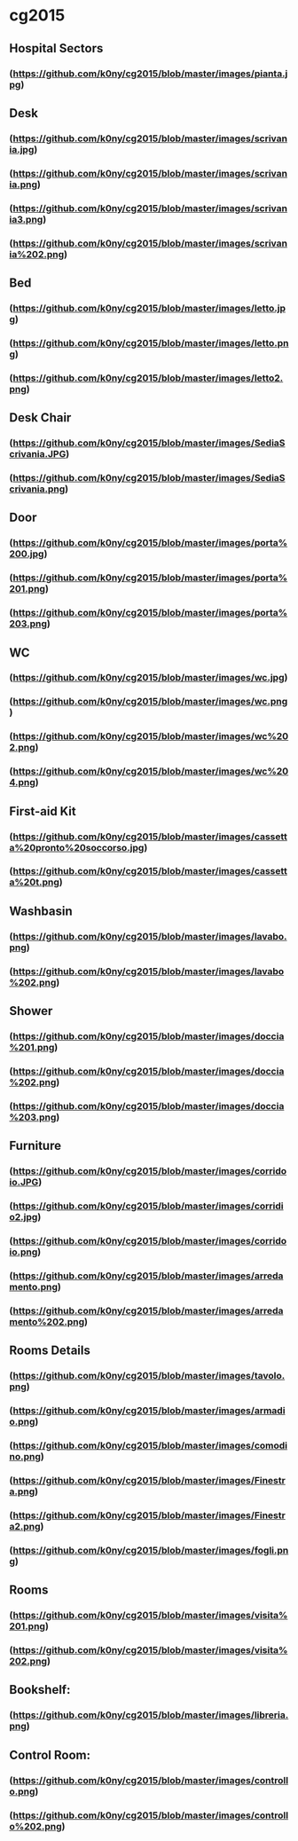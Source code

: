 # cg2015

## Hospital Sectors
### (https://github.com/k0ny/cg2015/blob/master/images/pianta.jpg)

## Desk
### (https://github.com/k0ny/cg2015/blob/master/images/scrivania.jpg)
### (https://github.com/k0ny/cg2015/blob/master/images/scrivania.png)
### (https://github.com/k0ny/cg2015/blob/master/images/scrivania3.png)
### (https://github.com/k0ny/cg2015/blob/master/images/scrivania%202.png)

## Bed
### (https://github.com/k0ny/cg2015/blob/master/images/letto.jpg)
### (https://github.com/k0ny/cg2015/blob/master/images/letto.png)
### (https://github.com/k0ny/cg2015/blob/master/images/letto2.png)

## Desk Chair
### (https://github.com/k0ny/cg2015/blob/master/images/SediaScrivania.JPG)
### (https://github.com/k0ny/cg2015/blob/master/images/SediaScrivania.png)

## Door
### (https://github.com/k0ny/cg2015/blob/master/images/porta%200.jpg)
### (https://github.com/k0ny/cg2015/blob/master/images/porta%201.png)
### (https://github.com/k0ny/cg2015/blob/master/images/porta%203.png)

## WC
### (https://github.com/k0ny/cg2015/blob/master/images/wc.jpg)
### (https://github.com/k0ny/cg2015/blob/master/images/wc.png)
### (https://github.com/k0ny/cg2015/blob/master/images/wc%202.png)
### (https://github.com/k0ny/cg2015/blob/master/images/wc%204.png)

## First-aid Kit
### (https://github.com/k0ny/cg2015/blob/master/images/cassetta%20pronto%20soccorso.jpg)
### (https://github.com/k0ny/cg2015/blob/master/images/cassetta%20t.png)

## Washbasin
### (https://github.com/k0ny/cg2015/blob/master/images/lavabo.png)
### (https://github.com/k0ny/cg2015/blob/master/images/lavabo%202.png)

## Shower
### (https://github.com/k0ny/cg2015/blob/master/images/doccia%201.png)
### (https://github.com/k0ny/cg2015/blob/master/images/doccia%202.png)
### (https://github.com/k0ny/cg2015/blob/master/images/doccia%203.png)

## Furniture
### (https://github.com/k0ny/cg2015/blob/master/images/corridoio.JPG)
### (https://github.com/k0ny/cg2015/blob/master/images/corridio2.jpg)
### (https://github.com/k0ny/cg2015/blob/master/images/corridoio.png)
### (https://github.com/k0ny/cg2015/blob/master/images/arredamento.png)
### (https://github.com/k0ny/cg2015/blob/master/images/arredamento%202.png)

## Rooms Details
### (https://github.com/k0ny/cg2015/blob/master/images/tavolo.png)
### (https://github.com/k0ny/cg2015/blob/master/images/armadio.png)
### (https://github.com/k0ny/cg2015/blob/master/images/comodino.png)
### (https://github.com/k0ny/cg2015/blob/master/images/Finestra.png)
### (https://github.com/k0ny/cg2015/blob/master/images/Finestra2.png)
### (https://github.com/k0ny/cg2015/blob/master/images/fogli.png)

## Rooms
### (https://github.com/k0ny/cg2015/blob/master/images/visita%201.png)
### (https://github.com/k0ny/cg2015/blob/master/images/visita%202.png)

## Bookshelf:
### (https://github.com/k0ny/cg2015/blob/master/images/libreria.png)

## Control Room:
### (https://github.com/k0ny/cg2015/blob/master/images/controllo.png)
### (https://github.com/k0ny/cg2015/blob/master/images/controllo%202.png)
